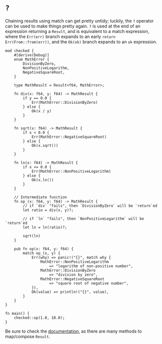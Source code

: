 # `?`

Chaining results using match can get pretty untidy; luckily, the `?` operator
can be used to make things pretty again. `?` is used at the end of an expression
returning a `Result`, and is equivalent to a match expression, where the
`Err(err)` branch expands to an early `return Err(From::from(err))`, and the
`Ok(ok)` branch expands to an `ok` expression.

```rust,editable,ignore,mdbook-runnable
mod checked {
    #[derive(Debug)]
    enum MathError {
        DivisionByZero,
        NonPositiveLogarithm,
        NegativeSquareRoot,
    }

    type MathResult = Result<f64, MathError>;

    fn div(x: f64, y: f64) -> MathResult {
        if y == 0.0 {
            Err(MathError::DivisionByZero)
        } else {
            Ok(x / y)
        }
    }

    fn sqrt(x: f64) -> MathResult {
        if x < 0.0 {
            Err(MathError::NegativeSquareRoot)
        } else {
            Ok(x.sqrt())
        }
    }

    fn ln(x: f64) -> MathResult {
        if x <= 0.0 {
            Err(MathError::NonPositiveLogarithm)
        } else {
            Ok(x.ln())
        }
    }

    // Intermediate function
    fn op_(x: f64, y: f64) -> MathResult {
        // if `div` "fails", then `DivisionByZero` will be `return`ed
        let ratio = div(x, y)?;

        // if `ln` "fails", then `NonPositiveLogarithm` will be `return`ed
        let ln = ln(ratio)?;

        sqrt(ln)
    }

    pub fn op(x: f64, y: f64) {
        match op_(x, y) {
            Err(why) => panic!("{}", match why {
                MathError::NonPositiveLogarithm
                    => "logarithm of non-positive number",
                MathError::DivisionByZero
                    => "division by zero",
                MathError::NegativeSquareRoot
                    => "square root of negative number",
            }),
            Ok(value) => println!("{}", value),
        }
    }
}

fn main() {
    checked::op(1.0, 10.0);
}
```

Be sure to check the [documentation][docs], as there are many methods to
map/compose `Result`.

[docs]: https://doc.rust-lang.org/std/result/index.html

